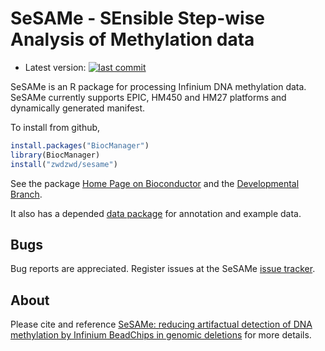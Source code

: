 # SeSAMe - SEnsible Step-wise Analysis of Methylation data 

- Latest version: [![last commit](https://img.shields.io/github/last-commit/zwdzwd/sesame.svg?style=flat-square)](https://github.com/zwdzwd/sesame/commits/master)
                  
SeSAMe is an R package for processing Infinium DNA methylation data. SeSAMe currently supports EPIC, HM450 and HM27 platforms and dynamically generated manifest.

To install from github,
```R
install.packages("BiocManager")
library(BiocManager)
install("zwdzwd/sesame")
```

See the package [Home Page on Bioconductor](https://bioconductor.org/packages/release/bioc/html/sesame.html) and the [Developmental Branch](https://bioconductor.org/packages/devel/bioc/html/sesame.html).

It also has a depended [data package](https://github.com/zwdzwd/sesameData) for annotation and example data.

## Bugs
    
Bug reports are appreciated. Register issues at the SeSAMe [issue tracker](http://github.com/zwdzwd/sesame/issues).
    
    
## About

Please cite and reference [SeSAMe: reducing artifactual detection of DNA methylation by Infinium BeadChips in genomic deletions](https://doi.org/10.1093/nar/gky691) for more details.
